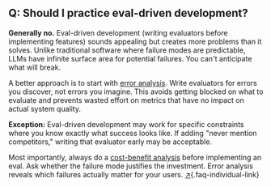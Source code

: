 ## Q: Should I practice eval-driven development?

**Generally no.** Eval-driven development (writing evaluators before implementing features) sounds appealing but creates more problems than it solves. Unlike traditional software where failure modes are predictable, LLMs have infinite surface area for potential failures. You can't anticipate what will break.

A better approach is to start with [error analysis](#q-why-is-error-analysis-so-important-in-llm-evals-and-how-is-it-performed). Write evaluators for errors you discover, not errors you imagine. This avoids getting blocked on what to evaluate and prevents wasted effort on metrics that have no impact on actual system quality.

**Exception:** Eval-driven development may work for specific constraints where you know exactly what success looks like. If adding "never mention competitors," writing that evaluator early may be acceptable.

Most importantly, always do a [cost-benefit analysis](#q-should-i-build-automated-evaluators-for-every-failure-mode-i-find) before implementing an eval. Ask whether the failure mode justifies the investment. Error analysis reveals which failures actually matter for your users. [↗](/blog/posts/evals-faq/should-i-practice-eval-driven-development.html){.faq-individual-link}
